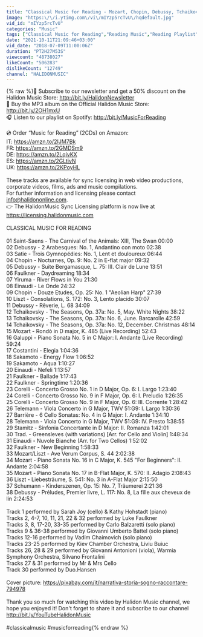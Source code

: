 ```yaml
---
title: "Classical Music for Reading - Mozart, Chopin, Debussy, Tchaikovsky..."
image: "https:\/\/i.ytimg.com\/vi\/mIYzp5rcTvU\/hqdefault.jpg"
vid_id: "mIYzp5rcTvU"
categories: "Music"
tags: ["Classical Music for Reading","Reading Music","Reading Playlist"]
date: "2021-10-11T21:09:46+03:00"
vid_date: "2018-07-09T11:00:06Z"
duration: "PT2H27M53S"
viewcount: "48738027"
likeCount: "506283"
dislikeCount: "12749"
channel: "HALIDONMUSIC"
---
```

{% raw %}📧  Subscribe to our newsletter and get a 50% discount on the Halidon Music Store: <a rel="nofollow" target="blank" href="http://bit.ly/HalidonNewsletter">http://bit.ly/HalidonNewsletter</a><br />🎵 Buy the MP3 album on the Official Halidon Music Store: <a rel="nofollow" target="blank" href="http://bit.ly/2OH1mxU">http://bit.ly/2OH1mxU</a><br />🎧 Listen to our playlist on Spotify: <a rel="nofollow" target="blank" href="http://bit.ly/MusicForReading">http://bit.ly/MusicForReading</a><br /><br />💿 Order “Music for Reading” (2CDs) on Amazon:<br />IT: <a rel="nofollow" target="blank" href="https://amzn.to/2IJM7Bk">https://amzn.to/2IJM7Bk</a> <br />FR: <a rel="nofollow" target="blank" href="https://amzn.to/2GMDSm9">https://amzn.to/2GMDSm9</a><br />DE: <a rel="nofollow" target="blank" href="https://amzn.to/2LqivKX">https://amzn.to/2LqivKX</a> <br />ES: <a rel="nofollow" target="blank" href="https://amzn.to/2GLtivN">https://amzn.to/2GLtivN</a><br />UK: <a rel="nofollow" target="blank" href="https://amzn.to/2KPoyHL">https://amzn.to/2KPoyHL</a> <br /><br />These tracks are available for sync licensing in web video productions, corporate videos, films, ads and music compilations. <br />For further information and licensing please contact info@halidononline.com.<br />👉 The HalidonMusic Sync Licensing platform is now live at <a rel="nofollow" target="blank" href="https://licensing.halidonmusic.com">https://licensing.halidonmusic.com</a><br /><br />CLASSICAL MUSIC FOR READING<br /><br />01 Saint-Saens - The Carnival of the Animals: XIII, The Swan 00:00<br />02 Debussy - 2 Arabesques: No. 1, Andantino con moto 02:38<br />03 Satie - Trois Gymnopédies: No. 1, Lent et douloureux 06:44<br />04 Chopin - Nocturnes, Op. 9: No. 2 in E-flat major 09:32<br />05 Debussy - Suite Bergamasque, L. 75: III. Clair de Lune 13:51<br />06 Faulkner - Daydreaming 18:34<br />07 Yiruma - River Flows in You 21:30<br />08 Einaudi - Le Onde 24:32<br />09 Chopin - Douze Etudes, Op. 25: No. 1 &quot;Aeolian Harp&quot; 27:39<br />10 Liszt - Consolations, S. 172: No. 3, Lento placido 30:07<br />11 Debussy - Rêverie, L. 68 34:09<br />12 Tchaikovsky - The Seasons, Op. 37a: No. 5, May. White Nights 38:22<br />13 Tchaikovsky - The Seasons, Op. 37a: No. 6, June. Barcarolle 42:59<br />14 Tchaikovsky - The Seasons, Op. 37a: No. 12, December. Christmas 48:14<br />15 Mozart - Rondò in D major, K. 485 (Live Recording) 52:43<br />16 Galuppi - Piano Sonata No. 5 in C Major: I. Andante (Live Recording) 59:24<br />17 Costantini - Elegia 1:04:36<br />18 Sakamoto - Energy Flow 1:06:52<br />19 Sakamoto - Aqua 1:10:27<br />20 Einaudi - Nefeli 1:13:57<br />21 Faulkner - Ballade 1:17:43<br />22 Faulkner - Springtime 1:20:36<br />23 Corelli - Concerto Grosso No. 1 in D Major, Op. 6: I. Largo 1:23:40<br />24 Corelli - Concerto Grosso No. 9 in F Major, Op. 6: I. Preludio 1:26:35<br />25 Corelli - Concerto Grosso No. 9 in F Major, Op. 6: III. Corrente 1:28:42<br />26 Telemann - Viola Concerto in G Major, TWV 51:G9: I. Largo 1:30:36<br />27 Barrière - 6 Cello Sonatas: No. 4 in G Major: I. Andante 1:34:10<br />28 Telemann - Viola Concerto in G Major, TWV 51:G9: IV. Presto 1:38:55<br />29 Stamitz - Sinfonia Concertante in D Major: II. Romanza 1:42:01<br />30 Trad. - Greensleves (with variations) [Arr. for Cello and Violin] 1:48:34<br />31 Einaudi - Nuvole Bianche (Arr. for Two Cellos) 1:52:02<br />32 Faulkner - New Beginning 1:58:33<br />33 Mozart/Liszt - Ave Verum Corpus, S. 44 2:02:38<br />34 Mozart - Piano Sonata No. 16 in C Major, K. 545 &quot;For Beginners&quot;: II. Andante 2:04:58<br />35 Mozart - Piano Sonata No. 17 in B-Flat Major, K. 570: II. Adagio 2:08:43<br />36 Liszt - Liebesträume, S. 541: No. 3 in A-Flat Major 2:15:50<br />37 Schumann - Kinderszenen, Op. 15: No. 7, Träumerei 2:21:36<br />38 Debussy - Préludes, Premier livre, L. 117: No. 8, La fille aux cheveux de lin 2:24:53<br /><br />Track 1 performed by Sarah Joy (cello) &amp; Kathy Hohstadt (piano)<br />Tracks 2, 4-7, 10, 11, 21, 22 &amp; 32 performed by Luke Faulkner<br />Tracks 3, 8, 17-20, 33-35 performed by Carlo Balzaretti (solo piano)<br />Tracks 9 &amp; 36-38 performed by Giovanni Umberto Battel (solo piano)<br />Tracks 12-16 performed by Vadim Chaimovich (solo piano)<br />Tracks 23-25 performed by Kiev Chamber Orchestra, Liviu Buiuc<br />Tracks 26, 28 &amp; 29 performed by Giovanni Antonioni (viola), Warmia Symphony Orchestra, Silvano Frontalini<br />Tracks 27 &amp; 31 performed by Mr &amp; Mrs Cello<br />Track 30 performed by Duo.Hansen<br /><br />Cover picture: <a rel="nofollow" target="blank" href="https://pixabay.com/it/narrativa-storia-sogno-raccontare-794978">https://pixabay.com/it/narrativa-storia-sogno-raccontare-794978</a><br /><br />Thank you so much for watching this video by Halidon Music channel, we hope you enjoyed it! Don't forget to share it and subscribe to our channel <a rel="nofollow" target="blank" href="http://bit.ly/YouTubeHalidonMusic">http://bit.ly/YouTubeHalidonMusic</a><br /><br />#classicalmusic #musicforreading{% endraw %}
